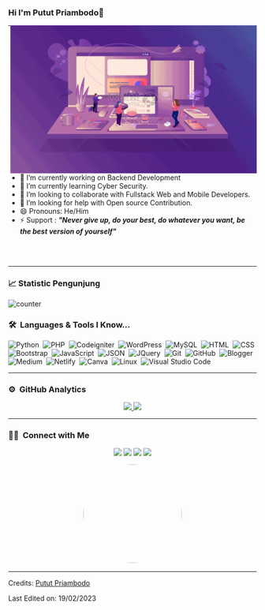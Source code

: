 ### Hi I'm Putut Priambodo👋

<img align="right" src="https://github.com/PututDev/PututDev/blob/master/vizualization.gif" width="500" height="300" style="transform: rotateY(180deg);" />

---

- 🔭 I’m currently working on Backend Development
- 🌱 I’m currently learning Cyber Security.
- 👯 I’m looking to collaborate with Fullstack Web and Mobile Developers.
- 🤔 I’m looking for help with Open source Contribution.
- 😄 Pronouns: He/Him
- ⚡ Support : <b><i>"Never give up, do your best, do whatever you want, be the best version of yourself"</i></b>

<br/><br/>

---

### 📈 Statistic Pengunjung

![counter](https://count.getloli.com/get/@pututdev-github-readme?theme=rule34)

### 🛠 &nbsp;Languages & Tools I Know...

![Python](https://img.shields.io/badge/-Python-05122A?style=flat&logo=python)&nbsp;
![PHP](https://img.shields.io/badge/-PHP-05122A?style=flat&logo=php)&nbsp;
![Codeigniter](https://img.shields.io/badge/-Codeigniter-05122A?style=flat&logo=codeigniter)&nbsp;
![WordPress](https://img.shields.io/badge/-WordPress-blue?style=flat&logo=wordpress)&nbsp;
![MySQL](https://img.shields.io/badge/-MySQL-05122A?style=flat&logo=mysql)&nbsp;
![HTML](https://img.shields.io/badge/-HTML-05122A?style=flat&logo=HTML5)&nbsp;
![CSS](https://img.shields.io/badge/-CSS-05122A?style=flat&logo=CSS3&logoColor=1572B6)&nbsp;
![Bootstrap](https://img.shields.io/badge/-Bootstrap-05122A?style=flat&logo=bootstrap&logoColor=563D7C)&nbsp;
![JavaScript](https://img.shields.io/badge/-JavaScript-05122A?style=flat&logo=javascript)&nbsp;
![JSON](https://img.shields.io/badge/-JSON-02569B?style=flat&logo=json)&nbsp;
![JQuery](https://img.shields.io/badge/-JQuery-blue?style=flat&logo=jquery)&nbsp;
![Git](https://img.shields.io/badge/-Git-05122A?style=flat&logo=git)&nbsp;
![GitHub](https://img.shields.io/badge/-GitHub-05122A?style=flat&logo=github)&nbsp;
![Blogger](https://img.shields.io/badge/Blogger-FF5722?style=flat&logo=blogger&logoColor=white)&nbsp;
![Medium](https://img.shields.io/badge/Medium-12100E?style=flat&logo=medium&logoColor=white)&nbsp;
![Netlify](https://img.shields.io/badge/Netlify-00C7B7?style=flat&logo=netlify&logoColor=white)&nbsp;
![Canva](https://img.shields.io/badge/Canva-%2300C4CC.svg?&style=flat&logo=Canva&logoColor=white)&nbsp;
![Linux](https://img.shields.io/badge/Linux-FCC624?style=flat&logo=linux&logoColor=black)&nbsp;
![Visual Studio Code](https://img.shields.io/badge/-Visual%20Studio%20Code-05122A?style=flat&logo=visual-studio-code&logoColor=007ACC)&nbsp;

---

### ⚙️ &nbsp;GitHub Analytics

<p align="center">
<a href="https://github.com/PututDev">
  <img height="180em" src="https://github-readme-stats-eight-theta.vercel.app/api?username=pututdev&show_icons=true&theme=algolia&include_all_commits=true&count_private=true"/>
  <img height="180em" src="https://github-readme-stats-eight-theta.vercel.app/api/top-langs/?username=pututdev&layout=compact&langs_count=8&theme=algolia"/>
</a>
</p>

---



### 🤝🏻 &nbsp;Connect with Me

<p align="center">
<a href="https://cyberprogrammingcenter.blogspot.com/"><img src="https://img.shields.io/badge/-pututdev.my.id-3423A6?style=flat&logo=Google-Chrome&logoColor=white"/></a>
<a href="https://www.linkedin.com/in/putut-priambodo-19b739225/"><img src="https://img.shields.io/badge/-Putut%20Priambodo-0077B5?style=flat&logo=Linkedin&logoColor=white"/></a>
<a href="https://www.instagram.com/pututdev/"><img src="https://img.shields.io/badge/-@pututdev-E4405F?style=flat&logo=Instagram&logoColor=white"/></a>
<a href="https://pututdev.netlify.app/"><img src="https://img.shields.io/badge/-Netlify Apps-1877F2?style=flat&logo=netlify&logoColor=white"/></a>
</p>

<p align="center"><img src="https://i.top4top.io/p_2717y9pfu1.png" width="200px" height="200px" style="border-radius: 100px;"></p>

-----
Credits: [Putut Priambodo](https://github.com/PututDev)

Last Edited on: 19/02/2023
